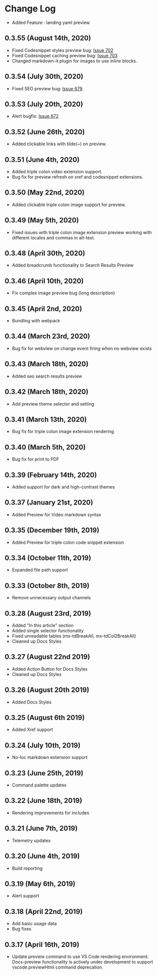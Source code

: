 # Change Log

- Added Feature : landing yaml preview

## 0.3.55 (August 14th, 2020)

- Fixed Codesnippet styles preview bug: [Issue 702](https://github.com/microsoft/vscode-docs-authoring/issues/702)
- Fixed Codesnippet caching preview bug: [Issue 703](https://github.com/microsoft/vscode-docs-authoring/issues/703)
- Changed markdown-it plugin for images to use inline blocks.

## 0.3.54 (July 30th, 2020)

- Fixed SEO preview bug: [Issue 679](https://github.com/microsoft/vscode-docs-authoring/issues/679).

## 0.3.53 (July 20th, 2020)

- Alert bugfix: [Issue 672](https://github.com/microsoft/vscode-docs-authoring/issues/672)

## 0.3.52 (June 26th, 2020)

- Added clickable links with tilde(~) on preview.

## 0.3.51 (June 4th, 2020)

- Added triple colon video extension support.
- Bug fix for preview refresh on xref and codesnippet extensions.

## 0.3.50 (May 22nd, 2020)

- Added clickable triple colon image support for preview.

## 0.3.49 (May 5th, 2020)

- Fixed issues with triple colon image extension preview working with different locales and commas in alt-text.

## 0.3.48 (April 30th, 2020)

- Added breadcrumb functionality to Search Results Preview

## 0.3.46 (April 10th, 2020)

- Fix complex image preview bug (long description)

## 0.3.45 (April 2nd, 2020)

- Bundling with webpack

## 0.3.44 (March 23rd, 2020)

- Bug fix for webview on change event firing when no webview exists

## 0.3.43 (March 18th, 2020)

- Added seo search results preview

## 0.3.42 (March 18th, 2020)

- Add preview theme selector and setting

## 0.3.41 (March 13th, 2020)

- Bug fix for triple colon image extension rendering

## 0.3.40 (March 5th, 2020)

- Bug fix for print to PDF

## 0.3.39 (February 14th, 2020)

- Added support for dark and high-contrast themes

## 0.3.37 (January 21st, 2020)

- Added Preview for Video markdown syntax

## 0.3.35 (December 19th, 2019)

- Added Preview for triple colon code snippet extension

## 0.3.34 (October 11th, 2019)

- Expanded file path support

## 0.3.33 (October 8th, 2019)

- Remove unnecessary output channels

## 0.3.28 (August 23rd, 2019)

- Added "In this article" section
- Added single selector functionality
- Fixed unreadable tables (mx-tdBreakAll, mx-tdCol2BreakAll)
- Cleaned up Docs Styles

## 0.3.27 (August 22nd 2019)

- Added Action Button for Docs Styles
- Cleaned up Docs Styles

## 0.3.26 (August 20th 2019)

- Added Docs Styles

## 0.3.25 (August 6th 2019)

- Added Xref support

## 0.3.24 (July 10th, 2019)

- No-loc markdown extension support

## 0.3.23 (June 25th, 2019)

- Command palette updates

## 0.3.22 (June 18th, 2019)

- Rendering improvements for includes

## 0.3.21 (June 7th, 2019)

- Telemetry updates

## 0.3.20 (June 4th, 2019)

- Build reporting

## 0.3.19 (May 6th, 2019)

- Alert support

## 0.3.18 (April 22nd, 2019)

- Add basic usage data
- Bug fixes

## 0.3.17 (April 16th, 2019)

- Update preview command to use VS Code rendering environment. Docs-preview functionality is actively under development to support vscode.previewHtml command deprecation.
